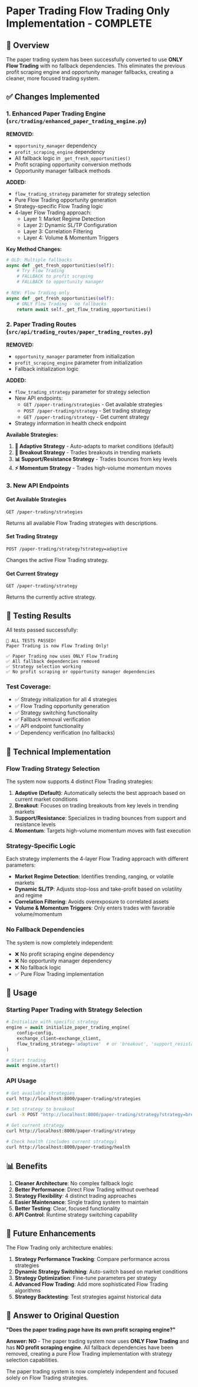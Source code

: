 # Paper Trading Flow Trading Only Implementation - COMPLETE

## 🎯 Overview

The paper trading system has been successfully converted to use **ONLY Flow Trading** with no fallback dependencies. This eliminates the previous profit scraping engine and opportunity manager fallbacks, creating a cleaner, more focused trading system.

## ✅ Changes Implemented

### 1. Enhanced Paper Trading Engine (`src/trading/enhanced_paper_trading_engine.py`)

**REMOVED:**
- `opportunity_manager` dependency
- `profit_scraping_engine` dependency  
- All fallback logic in `_get_fresh_opportunities()`
- Profit scraping opportunity conversion methods
- Opportunity manager fallback methods

**ADDED:**
- `flow_trading_strategy` parameter for strategy selection
- Pure Flow Trading opportunity generation
- Strategy-specific Flow Trading logic
- 4-layer Flow Trading approach:
  - Layer 1: Market Regime Detection
  - Layer 2: Dynamic SL/TP Configuration  
  - Layer 3: Correlation Filtering
  - Layer 4: Volume & Momentum Triggers

**Key Method Changes:**
```python
# OLD: Multiple fallbacks
async def _get_fresh_opportunities(self):
    # Try Flow Trading
    # FALLBACK to profit scraping
    # FALLBACK to opportunity manager
    
# NEW: Flow Trading only
async def _get_fresh_opportunities(self):
    # ONLY Flow Trading - no fallbacks
    return await self._get_flow_trading_opportunities()
```

### 2. Paper Trading Routes (`src/api/trading_routes/paper_trading_routes.py`)

**REMOVED:**
- `opportunity_manager` parameter from initialization
- `profit_scraping_engine` parameter from initialization
- Fallback initialization logic

**ADDED:**
- `flow_trading_strategy` parameter for strategy selection
- New API endpoints:
  - `GET /paper-trading/strategies` - Get available strategies
  - `POST /paper-trading/strategy` - Set trading strategy
  - `GET /paper-trading/strategy` - Get current strategy
- Strategy information in health check endpoint

**Available Strategies:**
1. **🤖 Adaptive Strategy** - Auto-adapts to market conditions (default)
2. **🚀 Breakout Strategy** - Trades breakouts in trending markets  
3. **📊 Support/Resistance Strategy** - Trades bounces from key levels
4. **⚡ Momentum Strategy** - Trades high-volume momentum moves

### 3. New API Endpoints

#### Get Available Strategies
```http
GET /paper-trading/strategies
```
Returns all available Flow Trading strategies with descriptions.

#### Set Trading Strategy  
```http
POST /paper-trading/strategy?strategy=adaptive
```
Changes the active Flow Trading strategy.

#### Get Current Strategy
```http
GET /paper-trading/strategy
```
Returns the currently active strategy.

## 🧪 Testing Results

All tests passed successfully:

```
🎉 ALL TESTS PASSED!
Paper Trading is now Flow Trading Only!

✅ Paper Trading now uses ONLY Flow Trading
✅ All fallback dependencies removed  
✅ Strategy selection working
✅ No profit scraping or opportunity manager dependencies
```

### Test Coverage:
- ✅ Strategy initialization for all 4 strategies
- ✅ Flow Trading opportunity generation
- ✅ Strategy switching functionality
- ✅ Fallback removal verification
- ✅ API endpoint functionality
- ✅ Dependency verification (no fallbacks)

## 🔧 Technical Implementation

### Flow Trading Strategy Selection

The system now supports 4 distinct Flow Trading strategies:

1. **Adaptive (Default)**: Automatically selects the best approach based on current market conditions
2. **Breakout**: Focuses on trading breakouts from key levels in trending markets
3. **Support/Resistance**: Specializes in trading bounces from support and resistance levels  
4. **Momentum**: Targets high-volume momentum moves with fast execution

### Strategy-Specific Logic

Each strategy implements the 4-layer Flow Trading approach with different parameters:

- **Market Regime Detection**: Identifies trending, ranging, or volatile markets
- **Dynamic SL/TP**: Adjusts stop-loss and take-profit based on volatility and regime
- **Correlation Filtering**: Avoids overexposure to correlated assets
- **Volume & Momentum Triggers**: Only enters trades with favorable volume/momentum

### No Fallback Dependencies

The system is now completely independent:
- ❌ No profit scraping engine dependency
- ❌ No opportunity manager dependency  
- ❌ No fallback logic
- ✅ Pure Flow Trading implementation

## 🚀 Usage

### Starting Paper Trading with Strategy Selection

```python
# Initialize with specific strategy
engine = await initialize_paper_trading_engine(
    config=config,
    exchange_client=exchange_client,
    flow_trading_strategy='adaptive'  # or 'breakout', 'support_resistance', 'momentum'
)

# Start trading
await engine.start()
```

### API Usage

```bash
# Get available strategies
curl http://localhost:8000/paper-trading/strategies

# Set strategy to breakout
curl -X POST "http://localhost:8000/paper-trading/strategy?strategy=breakout"

# Get current strategy
curl http://localhost:8000/paper-trading/strategy

# Check health (includes current strategy)
curl http://localhost:8000/paper-trading/health
```

## 📊 Benefits

1. **Cleaner Architecture**: No complex fallback logic
2. **Better Performance**: Direct Flow Trading without overhead
3. **Strategy Flexibility**: 4 distinct trading approaches
4. **Easier Maintenance**: Single trading system to maintain
5. **Better Testing**: Clear, focused functionality
6. **API Control**: Runtime strategy switching capability

## 🔮 Future Enhancements

The Flow Trading only architecture enables:

1. **Strategy Performance Tracking**: Compare performance across strategies
2. **Dynamic Strategy Switching**: Auto-switch based on market conditions
3. **Strategy Optimization**: Fine-tune parameters per strategy
4. **Advanced Flow Trading**: Add more sophisticated Flow Trading algorithms
5. **Strategy Backtesting**: Test strategies against historical data

## 📝 Answer to Original Question

**"Does the paper trading page have its own profit scraping engine?"**

**Answer: NO** - The paper trading system now uses **ONLY Flow Trading** and has **NO profit scraping engine**. All fallback dependencies have been removed, creating a pure Flow Trading implementation with strategy selection capabilities.

The paper trading system is now completely independent and focused solely on Flow Trading strategies.
